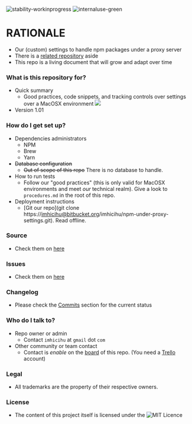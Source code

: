 ![stability-workinprogress](https://img.shields.io/badge/stability-work_in_progress-lightgrey.svg)
![internaluse-green](https://img.shields.io/badge/Internal%20use%3A-stable-green.svg)

# RATIONALE #

* Our (custom) settings to handle npm packages under a proxy server
* There is a [related repository](https://bitbucket.org/imhicihu/proxy-access/) aside 
* This repo is a living document that will grow and adapt over time

### What is this repository for? ###

* Quick summary
    - Good practices, code snippets, and tracking controls over settings over a MacOSX environment
    ![](https://bitbucket.org/repo/rpxzA5j/images/108949086-npm.png)
* Version 1.01

### How do I get set up? ###

* Dependencies administrators
    - NPM
	- Brew
    - Yarn
* ~~Database configuration~~
    - ~~Out of scope of this repo~~ There is no database to handle.
* How to run tests
    - Follow our "good practices" (this is only valid for MacOSX environments and meet *our* technical realm). Give a look to `procedures.md` in the root of this repo.
* Deployment instructions
    - [Git our repo](git clone https://imhicihu@bitbucket.org/imhicihu/npm-under-proxy-settings.git). Read offline. 

### Source ###

* Check them on [here](https://bitbucket.org/imhicihu/npm-under-proxy-settings/src)

### Issues ###

* Check them on [here](https://bitbucket.org/imhicihu/npm-under-proxy-settings/issues)

### Changelog ###

* Please check the [Commits](https://bitbucket.org/imhicihu/npm-under-proxy-settings/commits/) section for the current status

### Who do I talk to? ###

* Repo owner or admin
    - Contact `imhicihu` at `gmail` dot `com`
* Other community or team contact
    - Contact is _enable_ on the [board](https://bitbucket.org/imhicihu/npm-under-proxy-settings/addon/trello/trello-board) of this repo. (You need a [Trello](https://trello.com/) account)

### Legal ###

* All trademarks are the property of their respective owners.

### License ###

* The content of this project itself is licensed under the ![MIT Licence](https://bitbucket.org/repo/ekyaeEE/images/2049852260-MIT-license-green.png) 
